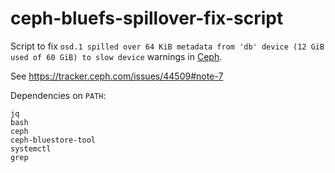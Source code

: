 # ceph-bluefs-spillover-fix-script

Script to fix `osd.1 spilled over 64 KiB metadata from 'db' device (12 GiB used of 60 GiB) to slow device` warnings in [Ceph](https://ceph.io).

See https://tracker.ceph.com/issues/44509#note-7

Dependencies on `PATH`:

```
jq
bash
ceph
ceph-bluestore-tool
systemctl
grep
```
